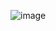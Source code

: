 

![image](https://github.com/AnilXnmDrz/chatbot-layout/assets/61143364/ac091ee1-a5cf-4cd2-9e1f-7d58ecf524a4)
